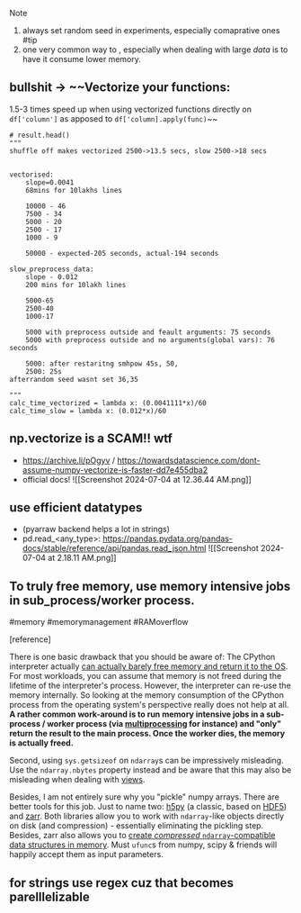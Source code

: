 
> [!Note]
> 1. always set random seed in experiments, especially comaprative ones #tip
> 2. one very common way to , especially when dealing with large *data* is to have it consume lower memory.



## bullshit -> ~~Vectorize your functions:


1.5-3 times speed up when using vectorized functions directly on `df['column']` as apposed to `df['column].apply(func)`~~

```
# result.head()
"""
shuffle off makes vectorized 2500->13.5 secs, slow 2500->18 secs


vectorised: 
    slope=0.0041 
    68mins for 10lakhs lines
    
    10000 - 46
    7500 - 34
    5000 - 20
    2500 - 17
    1000 - 9
    
    50000 - expected-205 seconds, actual-194 seconds
    
slow_preprocess_data: 
    slope - 0.012
    200 mins for 10lakh lines
    
    5000-65
    2500-40
    1000-17
    
    5000 with preprocess outside and feault arguments: 75 seconds
    5000 with preprocess outside and no arguments(global vars): 76 seconds
    
    5000: after restaritng smhpow 45s, 50, 
    2500: 25s
afterrandom seed wasnt set 36,35
    
"""
calc_time_vectorized = lambda x: (0.0041111*x)/60
calc_time_slow = lambda x: (0.012*x)/60
```


## np.vectorize is a SCAM!! wtf

- https://archive.li/pOgyv / https://towardsdatascience.com/dont-assume-numpy-vectorize-is-faster-dd7e455dba2
- official docs! ![[Screenshot 2024-07-04 at 12.36.44 AM.png]]

## use efficient datatypes 

- (pyarraw backend helps a lot in strings)
- pd.read_<any_type>: https://pandas.pydata.org/pandas-docs/stable/reference/api/pandas.read_json.html 
	![[Screenshot 2024-07-04 at 2.18.11 AM.png]]


## To truly free memory, use memory intensive jobs in sub_process/worker process.
#memory #memorymanagement #RAMoverflow

[reference]

There is one basic drawback that you should be aware of: The CPython interpreter actually [can actually barely free memory and return it to the OS](https://realpython.com/python-memory-management/). For most workloads, you can assume that memory is not freed during the lifetime of the interpreter's process. However, the interpreter can re-use the memory internally. So looking at the memory consumption of the CPython process from the operating system's perspective really does not help at all. **A rather common work-around is to run memory intensive jobs in a sub-process / worker process (via [multiprocessing](https://docs.python.org/3/library/multiprocessing.html) for instance) and "only" return the result to the main process. Once the worker dies, the memory is actually freed.**

Second, using `sys.getsizeof` on `ndarray`s can be impressively misleading. Use the `ndarray.nbytes` property instead and be aware that this may also be misleading when dealing with [views](https://scipy-cookbook.readthedocs.io/items/ViewsVsCopies.html).

Besides, I am not entirely sure why you "pickle" numpy arrays. There are better tools for this job. Just to name two: [h5py](https://www.h5py.org/) (a classic, based on [HDF5](https://en.wikipedia.org/wiki/Hierarchical_Data_Format)) and [zarr](https://zarr.readthedocs.io/en/stable/). Both libraries allow you to work with `ndarray`-like objects directly on disk (and compression) - essentially eliminating the pickling step. Besides, zarr also allows you to [create _compressed_ `ndarray`-compatible data structures in memory](https://zarr.readthedocs.io/en/stable/tutorial.html#compressors). Must `ufunc`s from numpy, scipy & friends will happily accept them as input parameters.


## for strings use regex cuz that becomes parelllelizable
